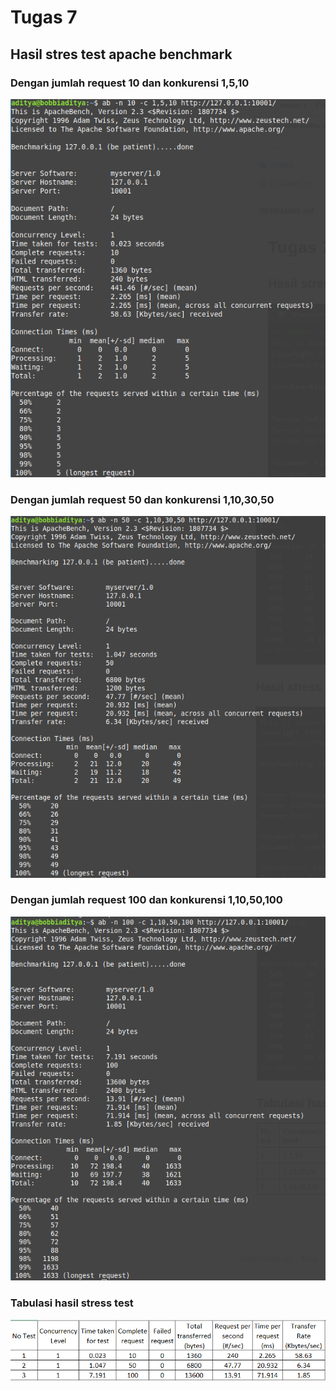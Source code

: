 # Tugas 7

## Hasil stres test apache benchmark

### Dengan jumlah request 10 dan konkurensi 1,5,10
![1](images/10-1;5;10.png)

### Dengan jumlah request 50 dan konkurensi 1,10,30,50
![2](images/50-1;10;30;50.png)

### Dengan jumlah request 100 dan konkurensi 1,10,50,100
![3](images/100-1;10;50;100.png)

### Tabulasi hasil stress test
![4](images/Tabel.png)
